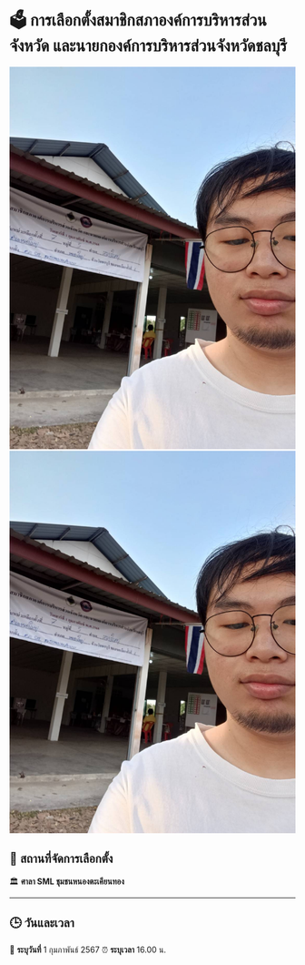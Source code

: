 # 🗳️ การเลือกตั้งสมาชิกสภาองค์การบริหารส่วนจังหวัด และนายกองค์การบริหารส่วนจังหวัดชลบุรี  

![📷 ช่องใส่รูป](Images/face.jpg)  
![📷 ช่องใส่รูป](Images/face.jpg)  
## 📍 สถานที่จัดการเลือกตั้ง  
🏛 **ศาลา SML ชุมชนหนองตะเคียนทอง**  

---

## 🕒 วันและเวลา  
📅 **ระบุวันที่**  1 กุมภาพันธ์ 2567
⏰ **ระบุเวลา**  16.00 น.

